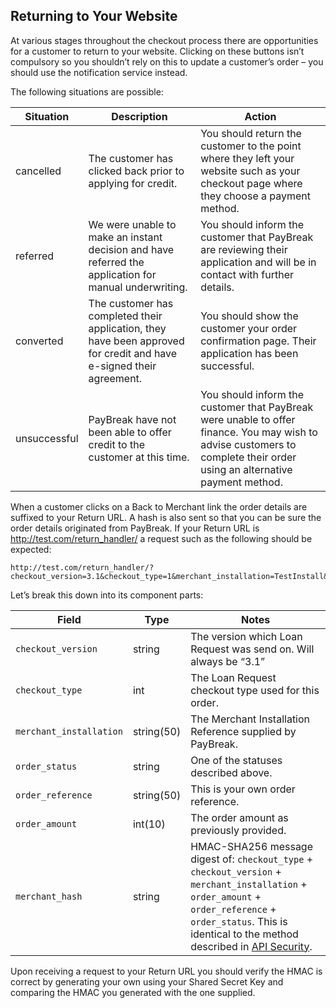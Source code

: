 ## Returning to Your Website

At various stages throughout the checkout process there are opportunities for
a customer to return to your website. Clicking on these buttons isn’t
compulsory so you shouldn’t rely on this to update a customer’s order – you
should use the notification service instead.

The following situations are possible:

Situation | Description | Action
--- | --- | ---
cancelled | The customer has clicked back prior to applying for credit. | You should return the customer to the point where they left your website such as your checkout page where they choose a payment method.
referred | We were unable to make an instant decision and have referred the application for manual underwriting. | You should inform the customer that PayBreak are reviewing their application and will be in contact with further details.
converted | The customer has completed their application, they have been approved for credit and have e-signed their agreement. | You should show the customer your order confirmation page. Their application has been successful.
unsuccessful | PayBreak have not been able to offer credit to the customer at this time. | You should inform the customer that PayBreak were unable to offer finance. You may wish to advise customers to complete their order using an alternative payment method.

When a customer clicks on a Back to Merchant link the order details are
suffixed to your Return URL. A hash is also sent so that you can be sure the
order details originated from PayBreak. If your Return URL is
http://test.com/return_handler/ a request such as the following should be
expected:

```
http://test.com/return_handler/?checkout_version=3.1&checkout_type=1&merchant_installation=TestInstall&order_status=cancelled&order_reference=1330618803&order_amount=29995&merchant_hash=7fc19b44e142e698ec7e0b527d0
```

Let’s break this down into its component parts:

Field | Type | Notes
--- | --- | ---
`checkout_version` | string | The version which Loan Request was send on. Will always be “3.1”
`checkout_type` | int | The Loan Request checkout type used for this order.
`merchant_installation` | string(50)| The Merchant Installation Reference supplied by PayBreak.
`order_status` | string | One of the statuses described above.
`order_reference` | string(50) | This is your own order reference.
`order_amount` | int(10) | The order amount as previously provided.
`merchant_hash` | string | HMAC-SHA256 message digest of: `checkout_type` + `checkout_version` + `merchant_installation` + `order_amount` + `order_reference` + `order_status`. This is identical to the method described in [API Security](#api-security).

Upon receiving a request to your Return URL you should verify the HMAC is
correct by generating your own using your Shared Secret Key and comparing the
HMAC you generated with the one supplied.
